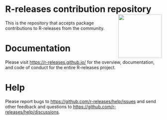 # R-releases contribution repository <a href="https://r-releases.github.io/"><img src="https://r-releases.github.io/logo/logo-readme.png" align="right" width="140" /></a>

This is the repository that accepts package contributions to R-releases from the community.

# Documentation

Please visit <https://r-releases.github.io/> for the overview, documentation, and code of conduct for the entire R-releases project.

# Help

Please report bugs to <https://github.com/r-releases/help/issues> and send other feedback and questions to <https://github.com/r-releases/help/discussions>.
